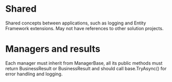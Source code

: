 ﻿# Shared

Shared concepts between applications, such as logging and Entity Framework extensions. May not have references to other solution projects.

# Managers and results

Each manager must inherit from ManagerBase, all its public methods must return BusinessResult or BusinessResult<T> and should call base.TryAsync() for error handling and logging.
